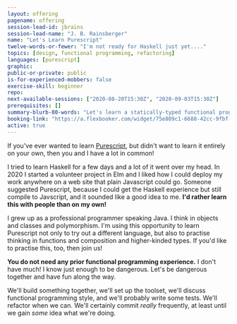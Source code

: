 ```yaml
---
layout: offering
pagename: offering
session-lead-id: jbrains
session-lead-name: "J. B. Rainsberger"
name: "Let's Learn Purescript"
twelve-words-or-fewer: "I'm not ready for Haskell just yet...."
topics: [design, functional programming, refactoring]
languages: [purescript]
graphic:
public-or-private: public
is-for-experienced-mobbers: false
exercise-skill: beginner
repo: 
next-available-sessions: ["2020-08-20T15:30Z", "2020-09-03T15:30Z"] 
prerequisites: []
summary-blurb-80-words: "Let's learn a statically-typed functional programming language built on Javascript that isn't called 'Elm'! (Nothing against Elm.) I've played around with Elm and I did three days of Haskell in 2013. Now Purescript looks interesting and I'd like to learn about it. I'd rather learn it with you than on my own!"
booking-link: "https://a.flexbooker.com/widget/75e809c1-6688-42cc-9fbf-77b001c15991?serviceIds=39113"
active: true
---
```

If you've ever wanted to learn [Purescript](https://www.purescript.org/), but didn't want to learn it entirely on your own, then you and I have a lot in common!

I tried to learn Haskell for a few days and a lot of it went over my head. In 2020 I started a volunteer project in Elm and I liked how I could deploy my work anywhere on a web site that plain Javascript could go. Someone suggested Purescript, because I could get the Haskell experience but still compile to Javscript, and it sounded like a good idea to me. **I'd rather learn this with people than on my own!**

I grew up as a professional programmer speaking Java. I think in objects and classes and polymorphism. I'm using this opportunity to learn Purescript not only to try out a different language, but also to practise thinking in functions and composition and higher-kinded types. If you'd like to practise this, too, then join us!

**You do not need any prior functional programming experience.** I don't have much! I know just enough to be dangerous. Let's be dangerous together and have fun along the way.

We'll build something together, we'll set up the toolset, we'll discuss functional programming style, and we'll probably write some tests. We'll refactor when we can. We'll certainly commit _really_ frequently, at least until we gain _some_ idea what we're doing.
